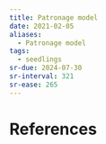 ```yaml
---
title: Patronage model
date: 2021-02-05
aliases:
  - Patronage model
tags:
  - seedlings
sr-due: 2024-07-30
sr-interval: 321
sr-ease: 265
---
```


# References

